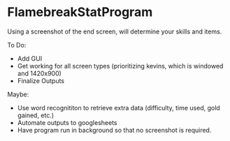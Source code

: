 # FlamebreakStatProgram
Using a screenshot of the end screen, will determine your skills and items.

To Do:
- Add GUI
- Get working for all screen types (prioritizing kevins, which is windowed and 1420x900)
- Finalize Outputs

Maybe:
- Use word recognititon to retrieve extra data (difficulty, time used, gold gained, etc.)
- Automate outputs to googlesheets
- Have program run in background so that no screenshot is required.
